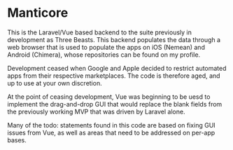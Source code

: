 # Manticore

This is the Laravel/Vue based backend to the suite previously in development as Three Beasts.
This backend populates the data through a web browser that is used to populate the apps on iOS (Nemean) and Android (Chimera), whose repositories can be found on my profile. 

Development ceased when Google and Apple decided to restrict automated apps from their respective marketplaces. The code is therefore aged, and up to use at your own discretion. 

At the point of ceasing development, Vue was beginning to be uesd to implement the drag-and-drop GUI that would replace the blank fields from the previously working MVP that was driven by Laravel alone.

Many of the todo: statements found in this code are based on fixing GUI issues from Vue, as well as areas that need to be addressed on per-app bases. 
